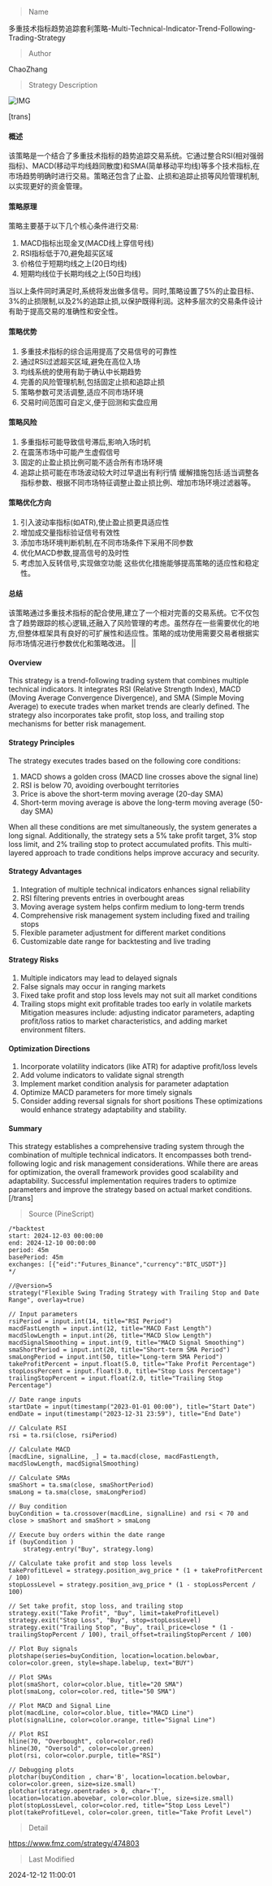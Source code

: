 
> Name

多重技术指标趋势追踪套利策略-Multi-Technical-Indicator-Trend-Following-Trading-Strategy

> Author

ChaoZhang

> Strategy Description

![IMG](https://www.fmz.com/upload/asset/16a55b0dbb7556c0eed.png)

[trans]
#### 概述
该策略是一个结合了多重技术指标的趋势追踪交易系统。它通过整合RSI(相对强弱指标)、MACD(移动平均线趋同散度)和SMA(简单移动平均线)等多个技术指标,在市场趋势明确时进行交易。策略还包含了止盈、止损和追踪止损等风险管理机制,以实现更好的资金管理。

#### 策略原理
策略主要基于以下几个核心条件进行交易:
1. MACD指标出现金叉(MACD线上穿信号线)
2. RSI指标低于70,避免超买区域
3. 价格位于短期均线之上(20日均线)
4. 短期均线位于长期均线之上(50日均线)

当以上条件同时满足时,系统将发出做多信号。同时,策略设置了5%的止盈目标、3%的止损限制,以及2%的追踪止损,以保护既得利润。这种多层次的交易条件设计有助于提高交易的准确性和安全性。

#### 策略优势
1. 多重技术指标的综合运用提高了交易信号的可靠性
2. 通过RSI过滤超买区域,避免在高位入场
3. 均线系统的使用有助于确认中长期趋势
4. 完善的风险管理机制,包括固定止损和追踪止损
5. 策略参数可灵活调整,适应不同市场环境
6. 交易时间范围可自定义,便于回测和实盘应用

#### 策略风险
1. 多重指标可能导致信号滞后,影响入场时机
2. 在震荡市场中可能产生虚假信号
3. 固定的止盈止损比例可能不适合所有市场环境
4. 追踪止损可能在市场波动较大时过早退出有利行情
缓解措施包括:适当调整各指标参数、根据不同市场特征调整止盈止损比例、增加市场环境过滤器等。

#### 策略优化方向
1. 引入波动率指标(如ATR),使止盈止损更具适应性
2. 增加成交量指标验证信号有效性
3. 添加市场环境判断机制,在不同市场条件下采用不同参数
4. 优化MACD参数,提高信号的及时性
5. 考虑加入反转信号,实现做空功能
这些优化措施能够提高策略的适应性和稳定性。

#### 总结
该策略通过多重技术指标的配合使用,建立了一个相对完善的交易系统。它不仅包含了趋势跟踪的核心逻辑,还融入了风险管理的考虑。虽然存在一些需要优化的地方,但整体框架具有良好的可扩展性和适应性。策略的成功使用需要交易者根据实际市场情况进行参数优化和策略改进。 || 

#### Overview
This strategy is a trend-following trading system that combines multiple technical indicators. It integrates RSI (Relative Strength Index), MACD (Moving Average Convergence Divergence), and SMA (Simple Moving Average) to execute trades when market trends are clearly defined. The strategy also incorporates take profit, stop loss, and trailing stop mechanisms for better risk management.

#### Strategy Principles
The strategy executes trades based on the following core conditions:
1. MACD shows a golden cross (MACD line crosses above the signal line)
2. RSI is below 70, avoiding overbought territories
3. Price is above the short-term moving average (20-day SMA)
4. Short-term moving average is above the long-term moving average (50-day SMA)

When all these conditions are met simultaneously, the system generates a long signal. Additionally, the strategy sets a 5% take profit target, 3% stop loss limit, and 2% trailing stop to protect accumulated profits. This multi-layered approach to trade conditions helps improve accuracy and security.

#### Strategy Advantages
1. Integration of multiple technical indicators enhances signal reliability
2. RSI filtering prevents entries in overbought areas
3. Moving average system helps confirm medium to long-term trends
4. Comprehensive risk management system including fixed and trailing stops
5. Flexible parameter adjustment for different market conditions
6. Customizable date range for backtesting and live trading

#### Strategy Risks
1. Multiple indicators may lead to delayed signals
2. False signals may occur in ranging markets
3. Fixed take profit and stop loss levels may not suit all market conditions
4. Trailing stops might exit profitable trades too early in volatile markets
Mitigation measures include: adjusting indicator parameters, adapting profit/loss ratios to market characteristics, and adding market environment filters.

#### Optimization Directions
1. Incorporate volatility indicators (like ATR) for adaptive profit/loss levels
2. Add volume indicators to validate signal strength
3. Implement market condition analysis for parameter adaptation
4. Optimize MACD parameters for more timely signals
5. Consider adding reversal signals for short positions
These optimizations would enhance strategy adaptability and stability.

#### Summary
This strategy establishes a comprehensive trading system through the combination of multiple technical indicators. It encompasses both trend-following logic and risk management considerations. While there are areas for optimization, the overall framework provides good scalability and adaptability. Successful implementation requires traders to optimize parameters and improve the strategy based on actual market conditions.[/trans]



> Source (PineScript)

``` pinescript
/*backtest
start: 2024-12-03 00:00:00
end: 2024-12-10 00:00:00
period: 45m
basePeriod: 45m
exchanges: [{"eid":"Futures_Binance","currency":"BTC_USDT"}]
*/

//@version=5
strategy("Flexible Swing Trading Strategy with Trailing Stop and Date Range", overlay=true)

// Input parameters
rsiPeriod = input.int(14, title="RSI Period")
macdFastLength = input.int(12, title="MACD Fast Length")
macdSlowLength = input.int(26, title="MACD Slow Length")
macdSignalSmoothing = input.int(9, title="MACD Signal Smoothing")
smaShortPeriod = input.int(20, title="Short-term SMA Period")
smaLongPeriod = input.int(50, title="Long-term SMA Period")
takeProfitPercent = input.float(5.0, title="Take Profit Percentage")
stopLossPercent = input.float(3.0, title="Stop Loss Percentage")
trailingStopPercent = input.float(2.0, title="Trailing Stop Percentage")

// Date range inputs
startDate = input(timestamp("2023-01-01 00:00"), title="Start Date")
endDate = input(timestamp("2023-12-31 23:59"), title="End Date")

// Calculate RSI
rsi = ta.rsi(close, rsiPeriod)

// Calculate MACD
[macdLine, signalLine, _] = ta.macd(close, macdFastLength, macdSlowLength, macdSignalSmoothing)

// Calculate SMAs
smaShort = ta.sma(close, smaShortPeriod)
smaLong = ta.sma(close, smaLongPeriod)

// Buy condition
buyCondition = ta.crossover(macdLine, signalLine) and rsi < 70 and close > smaShort and smaShort > smaLong

// Execute buy orders within the date range
if (buyCondition )
    strategy.entry("Buy", strategy.long)

// Calculate take profit and stop loss levels
takeProfitLevel = strategy.position_avg_price * (1 + takeProfitPercent / 100)
stopLossLevel = strategy.position_avg_price * (1 - stopLossPercent / 100)

// Set take profit, stop loss, and trailing stop
strategy.exit("Take Profit", "Buy", limit=takeProfitLevel)
strategy.exit("Stop Loss", "Buy", stop=stopLossLevel)
strategy.exit("Trailing Stop", "Buy", trail_price=close * (1 - trailingStopPercent / 100), trail_offset=trailingStopPercent / 100)

// Plot Buy signals
plotshape(series=buyCondition, location=location.belowbar, color=color.green, style=shape.labelup, text="BUY")

// Plot SMAs
plot(smaShort, color=color.blue, title="20 SMA")
plot(smaLong, color=color.red, title="50 SMA")

// Plot MACD and Signal Line
plot(macdLine, color=color.blue, title="MACD Line")
plot(signalLine, color=color.orange, title="Signal Line")

// Plot RSI
hline(70, "Overbought", color=color.red)
hline(30, "Oversold", color=color.green)
plot(rsi, color=color.purple, title="RSI")

// Debugging plots
plotchar(buyCondition , char='B', location=location.belowbar, color=color.green, size=size.small)
plotchar(strategy.opentrades > 0, char='T', location=location.abovebar, color=color.blue, size=size.small)
plot(stopLossLevel, color=color.red, title="Stop Loss Level")
plot(takeProfitLevel, color=color.green, title="Take Profit Level")

```

> Detail

https://www.fmz.com/strategy/474803

> Last Modified

2024-12-12 11:00:01
